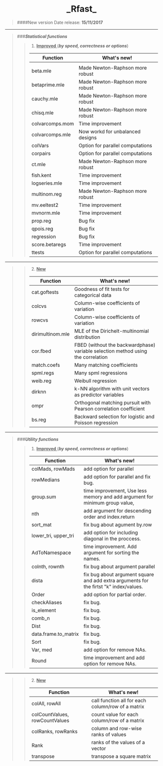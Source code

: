 <h1 align="center"> _Rfast_ </h1>

> ####New version 
Date release: **15/11/2017**

***

> ###**_Statistical functions_**  
>
>>1. <u> **Improved** </u>(_**by speed, correctness or options**_) 
>>
>>  |	      Function	    |     What's new!     |
>>  | ------------------	| ------------------- |
>>  |                       |                     |
>>  |  beta.mle             |     Made Newton-Raphson more robust     |
>>  |  betaprime.mle        |     Made Newton-Raphson more robust     |
>>  |  cauchy.mle           |     Made Newton-Raphson more robust     |
>>  |  chisq.mle            |     Made Newton-Raphson more robust     |
>>  |  colvarcomps.mom      |     Time improvement                    |
>>  |  colvarcomps.mle      |     Now workd for unbalanced designs    |
>>  |  colVars              |     Option for parallel computations    |
>>  |  corpairs             |     Option for parallel computations    |
>>  |  ct.mle               |     Made Newton-Raphson more robust     |
>>  |  fish.kent            |     Time improvement                    |
>>  |  logseries.mle        |     Time improvement                    |
>>  |  multinom.reg         |     Made Newton-Raphson more robust     |
>>  |  mv.eeltest2          |     Time improvement                    |
>>  |  mvnorm.mle           |     Time improvement                    |
>>  |  prop.reg             |     Bug fix                             |
>>  |  qpois.reg            |     Bug fix                             |
>>  |  regression           |     Bug fix                             |
>>  |  score.betaregs       |     Time improvement                    |
>>  |  ttests               |     Option for parallel computations    |
>
***
>
>>2. <u> **New** </u>
>>
>>  | 	   Function		    |                           What's new!                           |
>>  | ------------------	| --------------------------------------------------------------- |
>>  |  cat.goftests       |     Goodness of fit tests for categorical data                  |
>>  |  colcvs             |     Column-wise coefficients of variation                       |
>>  |  rowcvs             |     Column-wise coefficients of variation                       |
>>  |  dirimultinom.mle   |     MLE of the Dirichelt-multinomial distribution               |
>>  |  cor.fbed           |     FBED (without the backwardphase) variable selection method using the correlation        |
>>  |  match.coefs        |     Many matching coefficients                                  |
>>  |  spml.regs          |     Many spml regressions                                       |
>>  |  weib.reg           |     Weibull regression                                          |
>>  |  dirknn             |     k-NN algorithm with unit vectors as predictor variables     |
>>  |  ompr               |     Orthogonal matching pursuit with Pearson correlation coefficient   |
>>  |  bs.reg             |     Backward selection for logistic and Poisson regression      |


***

> ###**_Utility functions_**  
>
>>1. <u> **Improved** </u>(_**by speed, correctness or options**_) 
>>
>>  | 	    Function	      |                What's new!                  |
>>  | --------------------- | ------------------------------------------- |
>>  | colMads, rowMads      | add option for parallel  |
>>  | rowMedians            | add option for parallel and fix bug.  |
>>  | group.sum             | time improvement, Use less memory and add argument for minimum group value,  |
>>  | nth                   | add argument for descending order and index.return |
>>  | sort_mat              | fix bug about agument by.row |
>>  | lower_tri, upper_tri  | add option for including diagonal in the proccess. |
>>  | AdToNamespace         | time improvement. Add argument for sorting the names. |
>>  | colnth, rownth        | fix bug about argument parallel |
>>  | dista                 | fix bug about argument square and add extra arguments for the firtst "k" index/values. |
>>  | Order                 | add option for partial order. |
>>  | checkAliases          | fix bug. |
>>  | is_element            | fix bug. |
>>  | comb_n                | fix bug. |
>>  | Dist                  | fix bug. |
>>  | data.frame.to_matrix  | fix bug. |
>>  | Sort                  | fix bug. |
>>  | Var, med              | add option for remove NAs. |
>>  | Round                 | time improvement and add option for remove NAs. |
***
>
>>2. <u> **New** </u>
>>
>>  | 	   Function		    |                What's new!                |
>>  | ------------------	| ----------------------------------------- |
>>  | colAll, rowAll                  | call function all for each column/row of a matrix |
>>  | colCountValues, rowCountValues  | count value for each column/row of a matrix |
>>  | colRanks, rowRanks              | column and row-wise ranks of values    |
>>  | Rank                            | ranks of the values of a vector       |
>>  | transpose                       | transpose a square matrix     |


